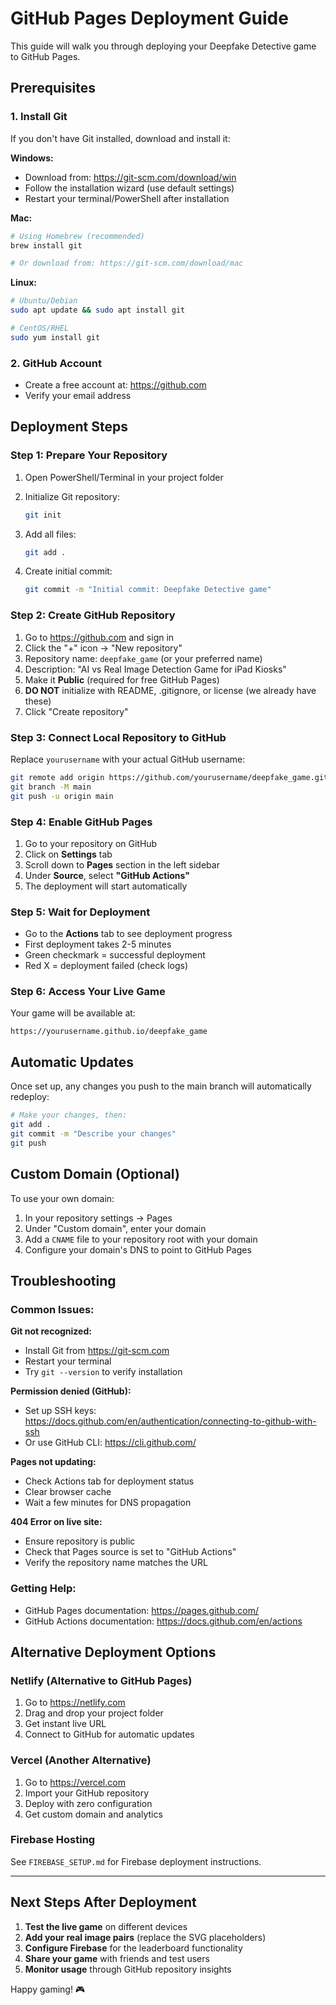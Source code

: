 # GitHub Pages Deployment Guide

This guide will walk you through deploying your Deepfake Detective game to GitHub Pages.

## Prerequisites

### 1. Install Git
If you don't have Git installed, download and install it:

**Windows:**
- Download from: https://git-scm.com/download/win
- Follow the installation wizard (use default settings)
- Restart your terminal/PowerShell after installation

**Mac:**
```bash
# Using Homebrew (recommended)
brew install git

# Or download from: https://git-scm.com/download/mac
```

**Linux:**
```bash
# Ubuntu/Debian
sudo apt update && sudo apt install git

# CentOS/RHEL
sudo yum install git
```

### 2. GitHub Account
- Create a free account at: https://github.com
- Verify your email address

## Deployment Steps

### Step 1: Prepare Your Repository
1. Open PowerShell/Terminal in your project folder
2. Initialize Git repository:
   ```bash
   git init
   ```

3. Add all files:
   ```bash
   git add .
   ```

4. Create initial commit:
   ```bash
   git commit -m "Initial commit: Deepfake Detective game"
   ```

### Step 2: Create GitHub Repository
1. Go to https://github.com and sign in
2. Click the "+" icon → "New repository"
3. Repository name: `deepfake_game` (or your preferred name)
4. Description: "AI vs Real Image Detection Game for iPad Kiosks"
5. Make it **Public** (required for free GitHub Pages)
6. **DO NOT** initialize with README, .gitignore, or license (we already have these)
7. Click "Create repository"

### Step 3: Connect Local Repository to GitHub
Replace `yourusername` with your actual GitHub username:

```bash
git remote add origin https://github.com/yourusername/deepfake_game.git
git branch -M main
git push -u origin main
```

### Step 4: Enable GitHub Pages
1. Go to your repository on GitHub
2. Click on **Settings** tab
3. Scroll down to **Pages** section in the left sidebar
4. Under **Source**, select **"GitHub Actions"**
5. The deployment will start automatically

### Step 5: Wait for Deployment
- Go to the **Actions** tab to see deployment progress
- First deployment takes 2-5 minutes
- Green checkmark = successful deployment
- Red X = deployment failed (check logs)

### Step 6: Access Your Live Game
Your game will be available at:
```
https://yourusername.github.io/deepfake_game
```

## Automatic Updates

Once set up, any changes you push to the main branch will automatically redeploy:

```bash
# Make your changes, then:
git add .
git commit -m "Describe your changes"
git push
```

## Custom Domain (Optional)

To use your own domain:

1. In your repository settings → Pages
2. Under "Custom domain", enter your domain
3. Add a `CNAME` file to your repository root with your domain
4. Configure your domain's DNS to point to GitHub Pages

## Troubleshooting

### Common Issues:

**Git not recognized:**
- Install Git from https://git-scm.com
- Restart your terminal
- Try `git --version` to verify installation

**Permission denied (GitHub):**
- Set up SSH keys: https://docs.github.com/en/authentication/connecting-to-github-with-ssh
- Or use GitHub CLI: https://cli.github.com/

**Pages not updating:**
- Check Actions tab for deployment status
- Clear browser cache
- Wait a few minutes for DNS propagation

**404 Error on live site:**
- Ensure repository is public
- Check that Pages source is set to "GitHub Actions"
- Verify the repository name matches the URL

### Getting Help:
- GitHub Pages documentation: https://pages.github.com/
- GitHub Actions documentation: https://docs.github.com/en/actions

## Alternative Deployment Options

### Netlify (Alternative to GitHub Pages)
1. Go to https://netlify.com
2. Drag and drop your project folder
3. Get instant live URL
4. Connect to GitHub for automatic updates

### Vercel (Another Alternative)
1. Go to https://vercel.com
2. Import your GitHub repository
3. Deploy with zero configuration
4. Get custom domain and analytics

### Firebase Hosting
See `FIREBASE_SETUP.md` for Firebase deployment instructions.

---

## Next Steps After Deployment

1. **Test the live game** on different devices
2. **Add your real image pairs** (replace the SVG placeholders)
3. **Configure Firebase** for the leaderboard functionality
4. **Share your game** with friends and test users
5. **Monitor usage** through GitHub repository insights

Happy gaming! 🎮
